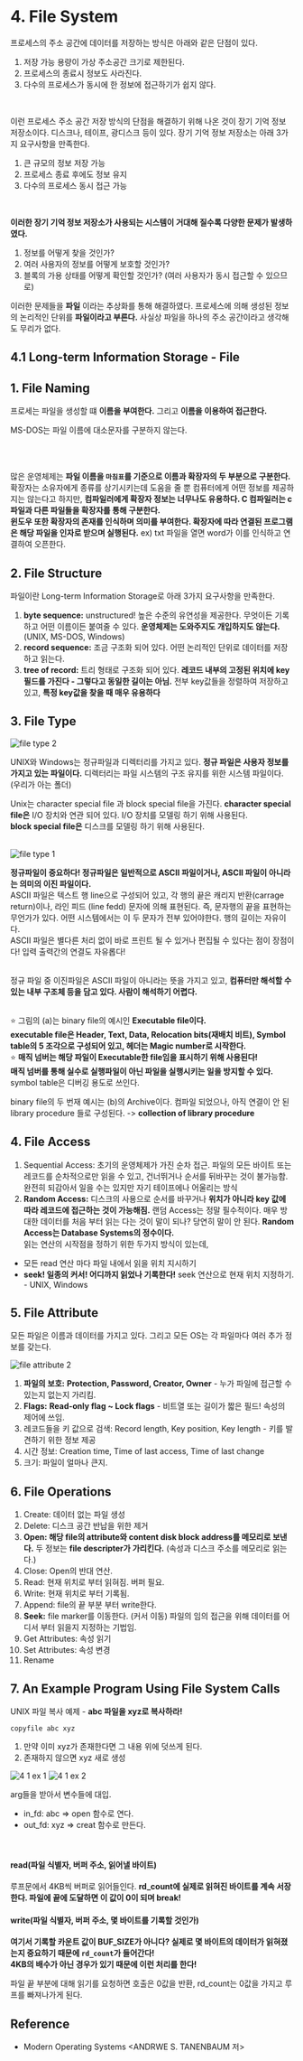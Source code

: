 # 4. File System
프로세스의 주소 공간에 데이터를 저장하는 방식은 아래와 같은 단점이 있다.
1. 저장 가능 용량이 가상 주소공간 크기로 제한된다.
2. 프로세스의 종료시 정보도 사라진다.
3. 다수의 프로세스가 동시에 한 정보에 접근하기가 쉽지 않다.

<br>

이런 프로세스 주소 공간 저장 방식의 단점을 해결하기 위해 나온 것이 장기 기억 정보 저장소이다. 디스크나, 테이프, 광디스크 등이 있다. 장기 기억 정보 저장소는 아래 3가지 요구사항을 만족한다.

1. 큰 규모의 정보 저장 가능
2. 프로세스 종료 후에도 정보 유지
3. 다수의 프로세스 동시 접근 가능

<Br>

**이러한 장기 기억 정보 저장소가 사용되는 시스템이 거대해 질수록 다양한 문제가 발생하였다.**

1. 정보를 어떻게 찾을 것인가?
2. 여러 사용자의 정보를 어떻게 보호할 것인가?
3. 블록의 가용 상태를 어떻게 확인할 것인가? (여러 사용자가 동시 접근할 수 있으므로)

이러한 문제들을 **파일** 이라는 추상화를 통해 해결하였다. 
프로세스에 의해 생성된 정보의 논리적인 단위를 **파일이라고 부른다.** 사실상 파일을 하나의 주소 공간이라고 생각해도 무리가 없다.


## 4.1 Long-term Information Storage - File
## 1. File Naming
프로세는 파일을 생성할 떄 **이름을 부여한다.** 그리고 **이름을 이용하여 접근한다.**  <br>

MS-DOS는 파일 이름에 대소문자를 구분하지 않는다.

<br> <br>

많은 운영체제는 **파일 이름을 `마침표`를 기준으로 이름과 확장자의 두 부분으로 구분한다.** 확장자는 소유자에게 종류를 상기시키는데 도움을 줄 뿐 컴퓨터에게 어떤 정보를 제공하지는 않는다고 하지만, **컴파일러에게 확장자 정보는 너무나도 유용하다. C 컴파일러는 c파일과 다른 파일들을 확장자를 통해 구분한다.** <br>
**윈도우 또한 확장자의 존재를 인식하며 의미를 부여한다. 확장자에 따라 연결된 프로그램은 해당 파일을 인자로 받으며 실행된다.** ex) txt 파일을 열면 word가 이를 인식하고 연결하여 오픈한다.

## 2. File Structure

파일이란 Long-term Information Storage로 아래 3가지 요구사항을 만족한다.
1. **byte sequence:** unstructured! 높은 수준의 유연성을 제공한다. 무엇이든 기록하고 어떤 이름이든 붙여줄 수 있다. **운영체제는 도와주지도 개입하지도 않는다.** (UNIX, MS-DOS, Windows)
2. **record sequence:** 조금 구조화 되어 있다. 어떤 논리적인 단위로 데이터를 저장하고 읽는다.
3. **tree of record:** 트리 형태로 구조화 되어 있다. **레코드 내부의 고정된 위치에 key필드를 가진다 - 그렇다고 동일한 길이는 아님.** 전부 key값들을 정렬하여 저장하고 있고, **특정 key값을 찾을 때 매우 유용하다**


## 3. File Type
![file type 2](https://user-images.githubusercontent.com/71186266/202895911-4e21febb-e695-42cf-af01-c4e8581ced90.jpg)

UNIX와 Windows는 정규파일과 디렉터리를 가지고 있다. **정규 파일은 사용자 정보를 가지고 있는 파일이다.** 디렉터리는 파일 시스템의 구조 유지를 위한 시스템 파일이다. (우리가 아는 폴더) <br>

Unix는 character special file 과 block special file을 가진다. **character special file은** I/O 장치와 연관 되어 있다. I/O 장치를 모델링 하기 위해 사용된다. <br>
**block special file은** 디스크를 모델링 하기 위해 사용된다. <br> <br>


![file type 1](https://user-images.githubusercontent.com/71186266/202895909-68bc9739-4019-4531-a9e9-e0cb15e3e33a.png)


**정규파일이 중요하다! 정규파일은 일반적으로 ASCII 파일이거나, ASCII 파일이 아니라는 의미의 이진 파일이다.** <br> 
ASCII 파일은 텍스트 행 line으로 구성되어 있고, 각 행의 끝은 캐리지 반환(carrage return)이나, 라인 피드 (line fedd) 문자에 의해 표현된다. 즉, 문자행의 끝을 표현하는 무언가가 있다. 어떤 시스템에서는 이 두 문자가 전부 있어야한다. 행의 길이는 자유이다. <br>
ASCII 파일은 별다른 처리 없이 바로 프린트 될 수 있거나 편집될 수 있다는 점이 장점이다! 입력 출력간의 연결도 자유롭다! <br> <br>

정규 파일 중 이진파일은 ASCII 파일이 아니라는 뜻을 가지고 있고, **컴퓨터만 해석할 수 있는 내부 구조체 등을 담고 있다. 사람이 해석하기 어렵다.** <br> <br>

:star: 그림의 (a)는 binary file의 예시인 **Executable file이다.** <br> 
**executable file은 Header, Text, Data, Relocation bits(재배치 비트), Symbol table의 5 조각으로 구성되어 있고, 헤더는 Magic number로 시작한다.** <br> 
:star: **매직 넘버는 해당 파일이 Executable한 file임을 표시하기 위해 사용된다!** <br> 
**매직 넘버를 통해 실수로 실행파일이 아닌 파일을 실행시키는 일을 방지할 수 있다.** symbol table은 디버깅 용도로 쓰인다. <br> 

binary file의 두 번재 예시는 (b)의 Archive이다. 컴파일 되었으나, 아직 연결이 안 된 library procedure 들로 구성된다. -> **collection of library procedure** 

## 4. File Access
1. Sequential Access: 초기의 운영체제가 가진 순차 접근. 파일의 모든 바이트 또는 레코드를 순차적으로만 읽을 수 있고, 건너뛰거나 순서를 뒤바꾸는 것이 불가능함. 완전히 되감아서 일을 수는 있지만 자기 테이프에나 어울리는 방식
2. **Random Access:** 디스크의 사용으로 순서를 바꾸거나 **위치가 아니라 key 값에 따라 레코드에 접근하는 것이 가능해짐.** 랜덤 Access는 정말 필수적이다. 매우 방대한 데이터를 처음 부터 읽는 다는 것이 말이 되나? 당연히 말이 안 된다. **Random Access는 Database Systems의 정수이다.** <br> 읽는 연산의 시작점을 정하기 위한 두가지 방식이 있는데, 
- 모든 read 연산 마다 파일 내에서 읽을 위치 지시하기
- **seek! 일종의 커서! 어디까지 읽었나 기록한다!** seek 연산으로 현재 위치 지정하기. - UNIX, Windows

## 5. File Attribute
모든 파일은 이름과 데이터를 가지고 있다. 그리고 모든 OS는 각 파일마다 여러 추가 정보를 갖는다.

![file attribute 2](https://user-images.githubusercontent.com/71186266/206892766-ef57bf9e-8321-4d9c-a763-d0a0865eb5f7.jpg)


1. **파일의 보호:** **Protection, Password, Creator, Owner** - 누가 파일에 접근할 수 있는지 없는지 가리킴.
2. **Flags:** **Read-only flag ~ Lock flags** - 비트열 또는 길이가 짧은 필드! 속성의 제어에 쓰임.
3. 레코드들을 키 값으로 검색: Record length, Key position, Key length - 키를 발견하기 위한 정보 제공
4. 시간 정보: Creation time, Time of last access, Time of last change
5. 크기: 파일이 얼마나 큰지.

## 6. File Operations
1. Create: 데이터 없는 파일 생성
2. Delete: 디스크 공간 반납을 위한 제거
3. **Open: 해당 file의 attribute와 content disk block address를 메모리로 보낸다.** 두 정보는 **file descripter가 가리킨다.** (속성과 디스크 주소를 메모리로 읽는다.)
4. Close: Open의 반대 연산. 
5. Read: 현재 위치로 부터 읽혀짐. 버퍼 필요.
6. Write: 현재 위치로 부터 기록됨.
7. Append: file의 끝 부분 부터 write한다.
8. **Seek:** file marker를 이동한다. (커서 이동) 파일의 임의 접근을 위해 데이터를 어디서 부터 읽을지 지정하는 기법임.
9. Get Attributes: 속성 읽기
10. Set Attributes: 속성 변경
11. Rename

## 7. An Example Program Using File System Calls

UNIX 파일 복사 예제 - **abc 파일을 xyz로 복사하라!**
```
copyfile abc xyz
```
1. 만약 이미 xyz가 존재한다면 그 내용 위에 덧쓰게 된다. 
2. 존재하지 않으면 xyz 새로 생성

![4 1 ex 1](https://user-images.githubusercontent.com/71186266/202900281-bc8516f3-4338-47ad-a707-ae065d0d111c.png)
![4 1 ex 2](https://user-images.githubusercontent.com/71186266/202900277-39f8c15f-1823-4efd-9d4e-95ebde4e63b0.png)


arg들을 받아서 변수들에 대입.
- in_fd: abc => open 함수로 연다.
- out_fd: xyz => creat 함수로 만든다.

<br>

#### read(파일 식별자, 버퍼 주소, 읽어낼 바이트)

루프문에서 4KB씩 버퍼로 읽어들인다. **rd_count에 실제로 읽혀진 바이트를 계속 서장한다. 파일에 끝에 도달하면 이 값이 0이 되며 break!** <br>

#### write(파일 식별자, 버퍼 주소, 몇 바이트를 기록할 것인가)
**여기서 기록할 카운트 값이 BUF_SIZE가 아니다? 실제로 몇 바이트의 데이터가 읽혀졌는지 중요하기 때문에 `rd_count`가 들어간다! <br> 4KB의 배수가 아닌 경우가 있기 때문에 이런 처리를 한다!** <br>

파일 끝 부분에 대해 읽기를 요청하면 호출은 0값을 반환, rd_count는 0값을 가지고 루프를 빠져나가게 된다.

## Reference

- Modern Operating Systems <ANDRWE S. TANENBAUM 저>
